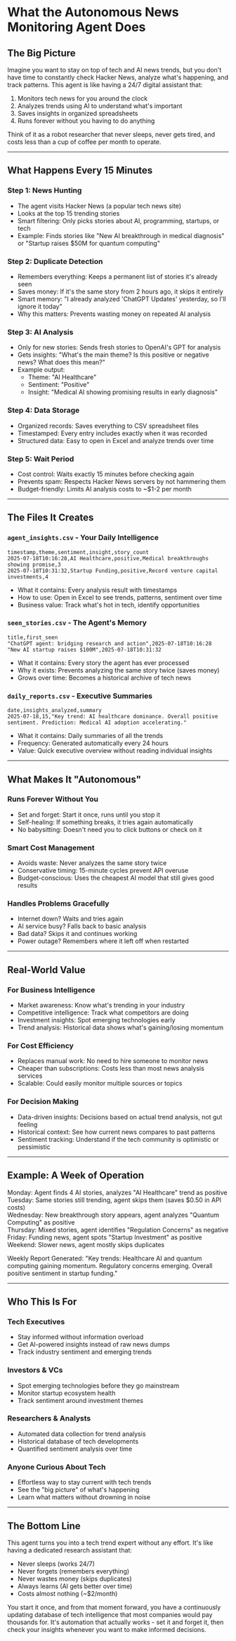# What the Autonomous News Monitoring Agent Does

##  The Big Picture

Imagine you want to stay on top of tech and AI news trends, but you don't have time to constantly check Hacker News, analyze what's happening, and track patterns. This agent is like having a 24/7 digital assistant that:

1. Monitors tech news for you around the clock
2. Analyzes trends using AI to understand what's important  
3. Saves insights in organized spreadsheets
4. Runs forever without you having to do anything

Think of it as a robot researcher that never sleeps, never gets tired, and costs less than a cup of coffee per month to operate.

---

##  What Happens Every 15 Minutes

### Step 1: News Hunting 
- The agent visits Hacker News (a popular tech news site)
- Looks at the top 15 trending stories
- Smart filtering: Only picks stories about AI, programming, startups, or tech
- Example: Finds stories like "New AI breakthrough in medical diagnosis" or "Startup raises $50M for quantum computing"

### Step 2: Duplicate Detection 
- Remembers everything: Keeps a permanent list of stories it's already seen
- Saves money: If it's the same story from 2 hours ago, it skips it entirely
- Smart memory: "I already analyzed 'ChatGPT Updates' yesterday, so I'll ignore it today"
- Why this matters: Prevents wasting money on repeated AI analysis

### Step 3: AI Analysis 
- Only for new stories: Sends fresh stories to OpenAI's GPT for analysis
- Gets insights: "What's the main theme? Is this positive or negative news? What does this mean?"
- Example output: 
  - Theme: "AI Healthcare" 
  - Sentiment: "Positive"
  - Insight: "Medical AI showing promising results in early diagnosis"

### Step 4: Data Storage 
- Organized records: Saves everything to CSV spreadsheet files
- Timestamped: Every entry includes exactly when it was recorded
- Structured data: Easy to open in Excel and analyze trends over time

### Step 5: Wait Period 
- Cost control: Waits exactly 15 minutes before checking again
- Prevents spam: Respects Hacker News servers by not hammering them
- Budget-friendly: Limits AI analysis costs to ~$1-2 per month

---

##  The Files It Creates

### `agent_insights.csv` - Your Daily Intelligence
```
timestamp,theme,sentiment,insight,story_count
2025-07-18T10:16:28,AI Healthcare,positive,Medical breakthroughs showing promise,3
2025-07-18T10:31:32,Startup Funding,positive,Record venture capital investments,4
```
- What it contains: Every analysis result with timestamps
- How to use: Open in Excel to see trends, patterns, sentiment over time
- Business value: Track what's hot in tech, identify opportunities

### `seen_stories.csv` - The Agent's Memory
```
title,first_seen
"ChatGPT agent: bridging research and action",2025-07-18T10:16:28
"New AI startup raises $100M",2025-07-18T10:31:32
```
- What it contains: Every story the agent has ever processed
- Why it exists: Prevents analyzing the same story twice (saves money)
- Grows over time: Becomes a historical archive of tech news

### `daily_reports.csv` - Executive Summaries
```
date,insights_analyzed,summary
2025-07-18,15,"Key trend: AI healthcare dominance. Overall positive sentiment. Prediction: Medical AI adoption accelerating."
```
- What it contains: Daily summaries of all the trends
- Frequency: Generated automatically every 24 hours
- Value: Quick executive overview without reading individual insights

---

##  What Makes It "Autonomous"

### Runs Forever Without You
- Set and forget: Start it once, runs until you stop it
- Self-healing: If something breaks, it tries again automatically
- No babysitting: Doesn't need you to click buttons or check on it

### Smart Cost Management
- Avoids waste: Never analyzes the same story twice
- Conservative timing: 15-minute cycles prevent API overuse
- Budget-conscious: Uses the cheapest AI model that still gives good results

### Handles Problems Gracefully
- Internet down? Waits and tries again
- AI service busy? Falls back to basic analysis
- Bad data? Skips it and continues working
- Power outage? Remembers where it left off when restarted

---

##  Real-World Value

### For Business Intelligence
- Market awareness: Know what's trending in your industry
- Competitive intelligence: Track what competitors are doing
- Investment insights: Spot emerging technologies early
- Trend analysis: Historical data shows what's gaining/losing momentum

### For Cost Efficiency
- Replaces manual work: No need to hire someone to monitor news
- Cheaper than subscriptions: Costs less than most news analysis services
- Scalable: Could easily monitor multiple sources or topics

### For Decision Making
- Data-driven insights: Decisions based on actual trend analysis, not gut feeling
- Historical context: See how current news compares to past patterns
- Sentiment tracking: Understand if the tech community is optimistic or pessimistic

---

##  Example: A Week of Operation

Monday: Agent finds 4 AI stories, analyzes "AI Healthcare" trend as positive  
Tuesday: Same stories still trending, agent skips them (saves $0.50 in API costs)  
Wednesday: New breakthrough story appears, agent analyzes "Quantum Computing" as positive  
Thursday: Mixed stories, agent identifies "Regulation Concerns" as negative  
Friday: Funding news, agent spots "Startup Investment" as positive  
Weekend: Slower news, agent mostly skips duplicates  

Weekly Report Generated: "Key trends: Healthcare AI and quantum computing gaining momentum. Regulatory concerns emerging. Overall positive sentiment in startup funding."

---

##  Who This Is For

### Tech Executives
- Stay informed without information overload
- Get AI-powered insights instead of raw news dumps
- Track industry sentiment and emerging trends

### Investors & VCs
- Spot emerging technologies before they go mainstream
- Monitor startup ecosystem health
- Track sentiment around investment themes

### Researchers & Analysts
- Automated data collection for trend analysis
- Historical database of tech developments
- Quantified sentiment analysis over time

### Anyone Curious About Tech
- Effortless way to stay current with tech trends
- See the "big picture" of what's happening
- Learn what matters without drowning in noise

---

##  The Bottom Line

This agent turns you into a tech trend expert without any effort. It's like having a dedicated research assistant that:

- Never sleeps (works 24/7)
- Never forgets (remembers everything)
- Never wastes money (skips duplicates)
- Always learns (AI gets better over time)
- Costs almost nothing (~$2/month)

You start it once, and from that moment forward, you have a continuously updating database of tech intelligence that most companies would pay thousands for. It's automation that actually works - set it and forget it, then check your insights whenever you want to make informed decisions.